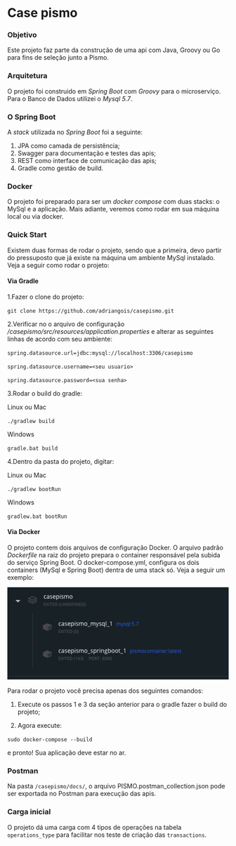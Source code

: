 # Case pismo

### Objetivo

Este projeto faz parte da construção de uma api com Java, Groovy ou Go para fins de seleção junto a Pismo.

### Arquitetura

O projeto foi construido em *Spring Boot* com *Groovy* para o microserviço. Para o Banco de Dados utilizei o *Mysql 5.7*.

### O Spring Boot
A *stack* utilizada no *Spring Boot* foi a seguinte:
1. JPA como camada de persistência;
2. Swagger para documentação e testes das apis;
3. REST como interface de comunicação das apis;
4. Gradle como gestão de build.


### Docker

O projeto foi preparado para ser um *docker compose* com duas stacks: o MySql e a aplicação.
Mais adiante, veremos como rodar em sua máquina local ou via docker.

### Quick Start

Existem duas formas de rodar o projeto, sendo que a primeira, devo partir do pressuposto que já existe na máquina um ambiente MySql instalado. Veja a seguir como rodar o projeto:

#### Via Gradle

1.Fazer o clone do projeto:

``
git clone https://github.com/adriangois/casepismo.git
``

2.Verificar no o arquivo de configuração */casepismo/src/resources/application.properties* e alterar as seguintes linhas de acordo com seu ambiente:

``spring.datasource.url=jdbc:mysql://localhost:3306/casepismo``

``spring.datasource.username=<seu usuario>``

``spring.datasource.password=<sua senha>``

3.Rodar o build do gradle:

Linux ou Mac

``./gradlew build``

Windows

``gradle.bat build``

4.Dentro da pasta do projeto, digitar:

Linux ou Mac

``
./gradlew bootRun
``

Windows

``
gradlew.bat bootRun
``

#### Via Docker

O projeto contem dois arquivos de configuração Docker. O arquivo padrão *Dockerfile* na raiz do projeto prepara o container responsável pela subida do serviço Spring Boot.
O docker-compose.yml, configura os dois containers (MySql e Spring Boot) dentra de uma stack só. Veja a seguir um exemplo:

![alt text](https://github.com/adriangois/casepismo/blob/master/docs/stack.png?raw=true)


Para rodar o projeto você precisa apenas dos seguintes comandos:

1. Execute os passos 1 e 3 da seção anterior para o gradle fazer o build do projeto;

2. Agora execute:

``
sudo docker-compose --build
``

e pronto! Sua aplicação deve estar no ar. 

### Postman

Na pasta `/casepismo/docs/`, o arquivo PISMO.postman_collection.json pode ser exportada no Postman para execução das apis.

### Carga inicial

O projeto dá uma carga com 4 tipos de operações na tabela `operations_type` para facilitar nos teste de criação das `transactions`.
